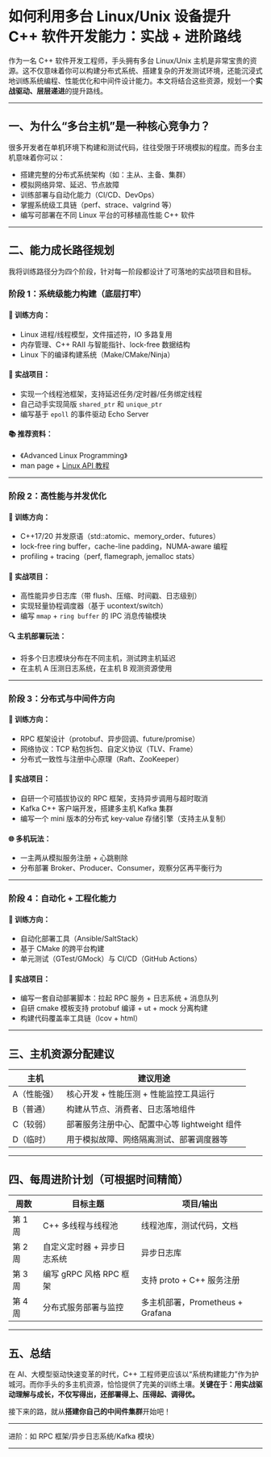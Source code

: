 

# 如何利用多台 Linux/Unix 设备提升 C++ 软件开发能力：实战 + 进阶路线

作为一名 C++ 软件开发工程师，手头拥有多台 Linux/Unix 主机是非常宝贵的资源。这不仅意味着你可以构建分布式系统、搭建复杂的开发测试环境，还能沉浸式地训练系统编程、性能优化和中间件设计能力。本文将结合这些资源，规划一个**实战驱动、层层递进**的提升路线。

---

## 一、为什么“多台主机”是一种核心竞争力？

很多开发者在单机环境下构建和测试代码，往往受限于环境模拟的程度。而多台主机意味着你可以：

* 搭建完整的分布式系统架构（如：主从、主备、集群）
* 模拟网络异常、延迟、节点故障
* 训练部署与自动化能力（CI/CD、DevOps）
* 掌握系统级工具链（perf、strace、valgrind 等）
* 编写可部署在不同 Linux 平台的可移植高性能 C++ 软件

---

## 二、能力成长路径规划

我将训练路径分为四个阶段，针对每一阶段都设计了可落地的实战项目和目标。

### **阶段 1：系统级能力构建（底层打牢）**

#### 🔧 训练方向：

* Linux 进程/线程模型，文件描述符，IO 多路复用
* 内存管理、C++ RAII 与智能指针、lock-free 数据结构
* Linux 下的编译构建系统（Make/CMake/Ninja）

#### 🧪 实战项目：

* 实现一个线程池框架，支持延迟任务/定时器/任务绑定线程
* 自己动手实现简版 `shared_ptr` 和 `unique_ptr`
* 编写基于 `epoll` 的事件驱动 Echo Server

#### 📚 推荐资料：

* 《Advanced Linux Programming》
* man page + [Linux API 教程](https://man7.org/linux/man-pages/dir_section_2.html)

---

### **阶段 2：高性能与并发优化**

#### 🔧 训练方向：

* C++17/20 并发原语（std::atomic、memory\_order、futures）
* lock-free ring buffer，cache-line padding，NUMA-aware 编程
* profiling + tracing（perf, flamegraph, jemalloc stats）

#### 🧪 实战项目：

* 高性能异步日志库（带 flush、压缩、时间戳、日志级别）
* 实现轻量协程调度器（基于 ucontext/switch）
* 编写 `mmap` + `ring buffer` 的 IPC 消息传输模块

#### 🔍 主机部署玩法：

* 将多个日志模块分布在不同主机，测试跨主机延迟
* 在主机 A 压测日志系统，在主机 B 观测资源使用

---

### **阶段 3：分布式与中间件方向**

#### 🔧 训练方向：

* RPC 框架设计（protobuf、异步回调、future/promise）
* 网络协议：TCP 粘包拆包、自定义协议（TLV、Frame）
* 分布式一致性与注册中心原理（Raft、ZooKeeper）

#### 🧪 实战项目：

* 自研一个可插拔协议的 RPC 框架，支持异步调用与超时取消
* Kafka C++ 客户端开发，搭建多主机 Kafka 集群
* 编写一个 mini 版本的分布式 key-value 存储引擎（支持主从复制）

#### 🌐 多机玩法：

* 一主两从模拟服务注册 + 心跳剔除
* 分布部署 Broker、Producer、Consumer，观察分区再平衡行为

---

### **阶段 4：自动化 + 工程化能力**

#### 🔧 训练方向：

* 自动化部署工具（Ansible/SaltStack）
* 基于 CMake 的跨平台构建
* 单元测试（GTest/GMock）与 CI/CD（GitHub Actions）

#### 🧪 实战项目：

* 编写一套自动部署脚本：拉起 RPC 服务 + 日志系统 + 消息队列
* 自研 cmake 模板支持 protobuf 编译 + ut + mock 分离构建
* 构建代码覆盖率工具链（lcov + html）

---

## 三、主机资源分配建议

| 主机     | 建议用途                          |
| ------ | ----------------------------- |
| A（性能强） | 核心开发 + 性能压测 + 性能监控工具运行        |
| B（普通）  | 构建从节点、消费者、日志落地组件              |
| C（较弱）  | 部署服务注册中心、配置中心等 lightweight 组件 |
| D（临时）  | 用于模拟故障、网络隔离测试、部署调度器等          |

---

## 四、每周进阶计划（可根据时间精简）

| 周数    | 目标主题              | 项目/输出                      |
| ----- | ----------------- | -------------------------- |
| 第 1 周 | C++ 多线程与线程池       | 线程池库，测试代码，文档               |
| 第 2 周 | 自定义定时器 + 异步日志系统   | 异步日志库                      |
| 第 3 周 | 编写 gRPC 风格 RPC 框架 | 支持 proto + C++ 服务注册        |
| 第 4 周 | 分布式服务部署与监控        | 多主机部署，Prometheus + Grafana |

---

## 五、总结

在 AI、大模型驱动快速变革的时代，C++ 工程师更应该以“系统构建能力”作为护城河。而你手头的多主机资源，恰恰提供了完美的训练土壤。**关键在于：用实战驱动理解与成长，不仅写得出，还部署得上、压得起、调得优。**

接下来的路，就从**搭建你自己的中间件集群**开始吧！

---

进阶：如 RPC 框架/异步日志系统/Kafka 模块）


---
